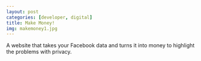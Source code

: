 ```yaml
---
layout: post
categories: [developer, digital]
title: Make Money!
img: makemoney1.jpg
---
```

A website that takes your Facebook data and turns it into money to highlight the problems with privacy.
